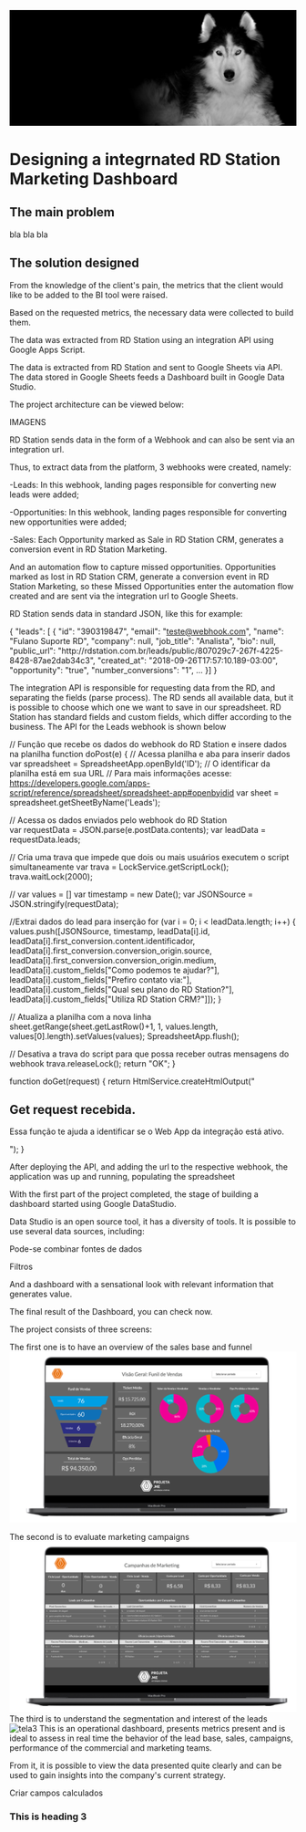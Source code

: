 ![header-background](images/header-background.jpg)
<h1>Designing a integrnated RD Station Marketing Dashboard</h1>


<h2>The main problem</h2>

bla bla bla

<h2>The solution designed</h2>

From the knowledge of the client's pain, the metrics that the client would like to be added to the BI tool were raised.

Based on the requested metrics, the necessary data were collected to build them.

The data was extracted from RD Station using an integration API using Google Apps Script.

The data is extracted from RD Station and sent to Google Sheets via API. The data stored in Google Sheets feeds a Dashboard built in Google Data Studio.

The project architecture can be viewed below:

IMAGENS


RD Station sends data in the form of a Webhook and can also be sent via an integration url.

Thus, to extract data from the platform, 3 webhooks were created, namely:

-Leads: In this webhook, landing pages responsible for converting new leads were added;

-Opportunities: In this webhook, landing pages responsible for converting new opportunities were added;

-Sales: Each Opportunity marked as Sale in RD Station CRM, generates a conversion event in RD Station Marketing.


And an automation flow to capture missed opportunities. Opportunities marked as lost in RD Station CRM, generate a conversion event in RD Station Marketing, so these Missed Opportunities enter the automation flow created and are sent via the integration url to Google Sheets.

RD Station sends data in standard JSON, like this for example:


{
 "leads": [
 {
 "id": "390319847",
 "email": "teste@webhook.com",
 "name": "Fulano Suporte RD",
 "company": null,
 "job_title": "Analista",
 "bio": null,
 "public_url": "http:\/\/rdstation.com.br\/leads\/public\/807029c7-267f-4225-8428-87ae2dab34c3",
 "created_at": "2018-09-26T17:57:10.189-03:00",
 "opportunity": "true",
 "number_conversions": "1",
 ...
 }] 
}


The integration API is responsible for requesting data from the RD, and separating the fields (parse process). The RD sends all available data, but it is possible to choose which one we want to save in our spreadsheet.
RD Station has standard fields and custom fields, which differ according to the business.
The API for the Leads webhook is shown below


// Função que recebe os dados do webhook do RD Station e insere dados na planilha
function doPost(e) {
  // Acessa planilha e aba para inserir dados
  var spreadsheet = SpreadsheetApp.openById('ID');
  // O identificar da planilha está em sua URL
  // Para mais informações acesse: https://developers.google.com/apps-script/reference/spreadsheet/spreadsheet-app#openbyidid
  var sheet = spreadsheet.getSheetByName('Leads');
  
  // Acessa os dados enviados pelo webhook do RD Station   
  var requestData = JSON.parse(e.postData.contents);
  var leadData = requestData.leads;
  
  // Cria uma trava que impede que dois ou mais usuários executem o script simultaneamente
  var trava = LockService.getScriptLock();
  trava.waitLock(2000);
  
  //
  var values = []
  var timestamp = new Date();
  var JSONSource = JSON.stringify(requestData);
  
  //Extrai dados do lead para inserção
  for (var i = 0; i < leadData.length; i++) {
    values.push([JSONSource,
                 timestamp,
                 leadData[i].id,
                 leadData[i].first_conversion.content.identificador,
                 leadData[i].first_conversion.conversion_origin.source,
                 leadData[i].first_conversion.conversion_origin.medium,
                 leadData[i].custom_fields["Como podemos te ajudar?"],
                 leadData[i].custom_fields["Prefiro contato via:"],
                 leadData[i].custom_fields["Qual seu plano do RD Station?"],
                 leadData[i].custom_fields["Utiliza RD Station CRM?"]]);
  }
  
  // Atualiza a planilha com a nova linha  
  sheet.getRange(sheet.getLastRow()+1, 1, values.length, values[0].length).setValues(values);
  SpreadsheetApp.flush();
  
    
  // Desativa a trava do script para que possa receber outras mensagens do webhook
  trava.releaseLock();
  return "OK";
}

function doGet(request) {
  return HtmlService.createHtmlOutput("<h2>Get request recebida.</h2><p>Essa função te ajuda a identificar se o Web App da integração está ativo.</p>");
}


After deploying the API, and adding the url to the respective webhook, the application was up and running, populating the spreadsheet



With the first part of the project completed, the stage of building a dashboard started using Google DataStudio.

Data Studio is an open source tool, it has a diversity of tools. It is possible to use several data sources, including:


Pode-se combinar fontes de dados 

Filtros 



And a dashboard with a sensational look with relevant information that generates value.

The final result of the Dashboard, you can check now.

The project consists of three screens:

The first one is to have an overview of the sales base and funnel
![tela1](images/tela1.jpg)


The second is to evaluate marketing campaigns
![tela2](images/tela2.jpg)
The third is to understand the segmentation and interest of the leads
![tela3](images/tela3.jpg)
This is an operational dashboard, presents metrics present and is ideal to assess in real time the behavior of the lead base, sales, campaigns, performance of the commercial and marketing teams.

From it, it is possible to view the data presented quite clearly and can be used to gain insights into the company's current strategy.


Criar campos calculados



<h3>This is heading 3</h3>


